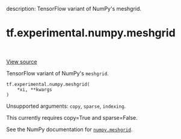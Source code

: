 description: TensorFlow variant of NumPy's meshgrid.

<div itemscope itemtype="http://developers.google.com/ReferenceObject">
<meta itemprop="name" content="tf.experimental.numpy.meshgrid" />
<meta itemprop="path" content="Stable" />
</div>

# tf.experimental.numpy.meshgrid

<!-- Insert buttons and diff -->

<table class="tfo-notebook-buttons tfo-api nocontent" align="left">

</table>

<a target="_blank" class="external" href="/code/stable/tensorflow/python/ops/numpy_ops/np_math_ops.py">View source</a>



TensorFlow variant of NumPy's `meshgrid`.

<pre class="devsite-click-to-copy prettyprint lang-py tfo-signature-link">
<code>tf.experimental.numpy.meshgrid(
    *xi, **kwargs
)
</code></pre>



<!-- Placeholder for "Used in" -->

Unsupported arguments: `copy`, `sparse`, `indexing`.

This currently requires copy=True and sparse=False.

See the NumPy documentation for [`numpy.meshgrid`](https://numpy.org/doc/1.16/reference/generated/numpy.meshgrid.html).